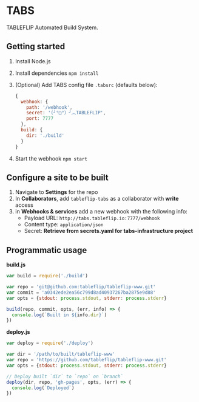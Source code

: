 # TABS

TABLEFLIP Automated Build System.

## Getting started

1. Install Node.js
2. Install dependencies `npm install`
3. (Optional) Add TABS config file `.tabsrc` (defaults below):

    ```js
    {
      webhook: {
        path: '/webhook',
        secret: '(╯°□°）╯︵TABLEFLIP',
        port: 7777
      },
      build: {
        dir: './build'
      }
    }
    ```
4. Start the webhook `npm start`

## Configure a site to be built

1. Navigate to **Settings** for the repo
2. In **Collaborators**, add `tableflip-tabs` as a collaborator with **write** access
3. in **Webhooks & services** add a new webhook with the following info:
    * Payload URL: `http://tabs.tableflip.io:7777/webhook`
    * Content type: `application/json`
    * Secret: **Retrieve from secrets.yaml for tabs-infrastructure project**

## Programmatic usage

**build.js**
```js
var build = require('./build')

var repo = 'git@github.com:tableflip/tableflip-www.git'
var commit = 'a0342ede2ea56c799d8ad40937267ba2875e9d88'
var opts = {stdout: process.stdout, stderr: process.stderr}

build(repo, commit, opts, (err, info) => {
  console.log(`Built in ${info.dir}`)
})
```

**deploy.js**
```js
var deploy = require('./deploy')

var dir = '/path/to/built/tableflip-www'
var repo = 'https://github.com/tableflip/tableflip-www.git'
var opts = {stdout: process.stdout, stderr: process.stderr}

// Deploy built `dir` to `repo` on `branch`
deploy(dir, repo, 'gh-pages', opts, (err) => {
  console.log(`Deployed`)
})
```

